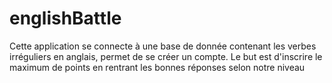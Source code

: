 # englishBattle
Cette application se connecte à une base de donnée contenant les verbes irréguliers en anglais, permet de se créer un compte. Le but est d'inscrire le maximum de points en rentrant les bonnes réponses selon notre niveau
